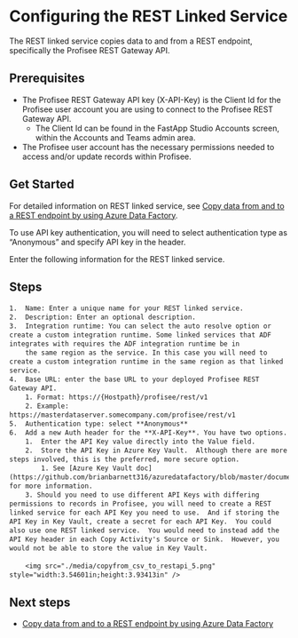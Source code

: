 Configuring the REST Linked Service
=========================================

The REST linked service copies data to and from a REST endpoint, specifically the Profisee REST Gateway API.

Prerequisites
-------------
* The Profisee REST Gateway API key (X-API-Key) is the Client Id for the Profisee user account you are using to connect to the Profisee REST Gateway API. 
  * The Client Id can be found in the FastApp Studio Accounts screen, within the Accounts and Teams admin area.
* The Profisee user account has the necessary permissions needed to access and/or update records within Profisee.

Get Started
-----------
For detailed information on REST linked service, see [Copy data from and to a REST endpoint by using Azure Data Factory](https://docs.microsoft.com/en-us/azure/data-factory/connector-rest).

To use API key authentication, you will need to select authentication type as “Anonymous” and specify API key in the header.

Enter the following information for the REST linked service. 

Steps
-----
	1.  Name: Enter a unique name for your REST linked service.
	2.  Description: Enter an optional description.
	3.  Integration runtime: You can select the auto resolve option or create a custom integration runtime. Some linked services that ADF integrates with requires the ADF integration runtime be in
		the same region as the service. In this case you will need to create a custom integration runtime in the same region as that linked service.
	4.  Base URL: enter the base URL to your deployed Profisee REST Gateway API.
	    1. Format: https://{Hostpath}/profisee/rest/v1
		2. Example: https://masterdataserver.somecompany.com/profisee/rest/v1
	5.  Authentication type: select **Anonymous**
	6.  Add a new Auth header for the **X-API-Key**. You have two options.
		1.  Enter the API Key value directly into the Value field.  
		2.  Store the API Key in Azure Key Vault.  Although there are more steps involved, this is the preferred, more secure option.  
			1. See [Azure Key Vault doc](https://github.com/brianbarnett316/azuredatafactory/blob/master/documentation/Azure%20Key%20Vault.md) for more information.
		3. Should you need to use different API Keys with differing permissions to records in Profisee, you will need to create a REST linked service for each API Key you need to use.  And if storing the API Key in Key Vault, create a secret for each API Key.  You could also use one REST linked service.  You would need to instead add the API Key header in each Copy Activity's Source or Sink.  However, you would not be able to store the value in Key Vault.

		<img src="./media/copyfrom_csv_to_restapi_5.png" style="width:3.54601in;height:3.93413in" />
			
Next steps
----------
-	[Copy data from and to a REST endpoint by using Azure Data Factory](https://docs.microsoft.com/en-us/azure/data-factory/connector-rest)
